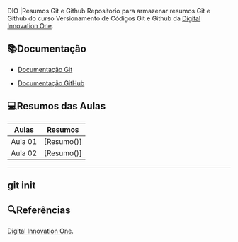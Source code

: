 DIO |Resumos Git e Github
Repositorio para armazenar resumos Git e Github do curso Versionamento de Códigos Git e Github da [Digital Innovation One](https://www.dio.me/).

## 📚Documentação
- [Documentação Git](https:git.scm.com/doc)

- [Documentação GitHub](https://docs.github.com/pt)

## 💻Resumos das Aulas
| Aulas | Resumos |
|-------|---------|
| Aula 01 | [Resumo()] 
| Aula 02| [Resumo()]

---
git init
---

## 🔍Referências 
[Digital Innovation One]().

